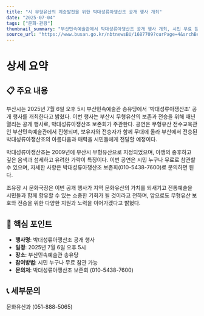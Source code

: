 ```yaml
---
title: "시 무형유산의 계승발전을 위한 박대성류아쟁산조 공개 행사 개최"
date: "2025-07-04"
tags: ["문화·관광"]
thumbnail_summary: "부산민속예술관에서 박대성류아쟁산조 공개 행사 개최, 시민 무료 참관 가능."
source_url: "https://www.busan.go.kr/nbtnewsBU/1687709?curPage=4&srchBeginDt=&srchEndDt=&srchKey=&srchText="
---
```


# 상세 요약

## 📋 주요 내용
부산시는 2025년 7월 6일 오후 5시 부산민속예술관 송유당에서 '박대성류아쟁산조' 공개 행사를 개최한다고 밝혔다. 이번 행사는 부산시 무형유산의 보존과 전승을 위해 매년 열리는 공개 행사로, 박대성류아쟁산조 보존회가 주관한다. 공연은 무형유산 전수교육관인 부산민속예술관에서 진행되며, 보유자와 전승자가 함께 무대에 올라 부산에서 전승된 박대성류아쟁산조의 아름다움과 매력을 시민들에게 전달할 예정이다.

박대성류아쟁산조는 2009년에 부산시 무형유산으로 지정되었으며, 아쟁의 중후하고 깊은 음색과 섬세하고 유려한 가락이 특징이다. 이번 공연은 시민 누구나 무료로 참관할 수 있으며, 자세한 사항은 박대성류아쟁산조 보존회(010-5438-7600)로 문의하면 된다.

조유장 시 문화국장은 이번 공개 행사가 지역 문화유산의 가치를 되새기고 전통예술을 시민들과 함께 향유할 수 있는 소중한 기회가 될 것이라고 전하며, 앞으로도 무형유산 보호와 전승을 위한 다양한 지원과 노력을 이어가겠다고 밝혔다.

## 🎯 핵심 포인트
- **행사명**: 박대성류아쟁산조 공개 행사
- **일정**: 2025년 7월 6일 오후 5시
- **장소**: 부산민속예술관 송유당
- **참여방법**: 시민 누구나 무료 참관 가능
- **문의처**: 박대성류아쟁산조 보존회 (010-5438-7600)

## 📞 세부문의
문화유산과 (051-888-5065)